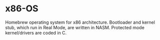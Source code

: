 x86-OS
======

Homebrew operating system for x86 architecture.
Bootloader and kernel stub, which run in Real Mode, are written in NASM.
Protected mode kernel/drivers are coded in C.
